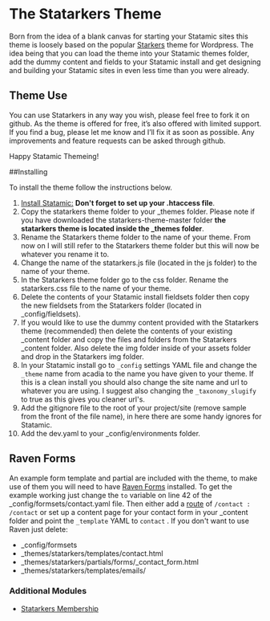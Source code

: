 # The Statarkers Theme

Born from the idea of a blank canvas for starting your Statamic sites this theme is loosely based on the popular [Starkers](http://viewportindustries.com/products/starkers/) theme for Wordpress. The idea being that you can load the theme into your Statamic themes folder, add the dummy content and fields to your Statamic install and get designing and building your Statamic sites in even less time than you were already.

## Theme Use
You can use Statarkers in any way you wish, please feel free to fork it on github. As the theme is offered for free, it’s also offered with limited support. If you find a bug, please let me know and I’ll fix it as soon as possible. Any improvements and feature requests can be asked through github.

Happy Statamic Themeing!

##Installing

To install the theme follow the instructions below.

1. [Install Statamic:](http://statamic.com/learn/digging-in/installing) **Don't forget to set up your .htaccess file**.
2. Copy the statarkers theme folder to your _themes folder. Please note if you have downloaded the statarkers-theme-master folder **the statarkers theme is located inside the _themes folder**.
3. Rename the Statarkers theme folder to the name of your theme. From now on I will still refer to the Statarkers theme folder but this will now be whatever you rename it to.
4. Change the name of the statarkers.js file (located in the js folder) to the name of your theme.
5. In the Statarkers theme folder go to the css folder. Rename the statarkers.css file to the name of your theme.
6. Delete the contents of your Statamic install fieldsets folder then copy the new fieldsets from the Statarkers folder (located in _config/fieldsets).
7. If you would like to use the dummy content provided with the Statarkers theme (recommended) then delete the contents of your existing _content folder and copy the files and folders from the Statarkers _content folder. Also delete the img folder inside of your assets folder and drop in the Statarkers img folder.
8. In your Statamic install go to `_config` settings YAML file and change the `_theme` name from acadia to the name you have given to your theme. If this is a clean install you should also change the site name and url to whatever you are using. I suggest also changing the `_taxonomy_slugify` to true as this gives you cleaner url's.
9. Add the gitignore file to the root of your project/site (remove sample from the front of the file name), in here there are some handy ignores for Statamic.
10. Add the dev.yaml to your _config/environments folder.

## Raven Forms
An example form template and partial are included with the theme, to make use of them you will need to have [Raven Forms](http://statamic.com/add-ons/raven) installed. To get the example working just change the `to` variable on line 42 of the _config/formsets/contact.yaml file. Then either add a [route](http://statamic.com/learn/advanced-features/routes) of `/contact : /contact` or set up a content page for your contact form in your _content folder and point the `_template` YAML to `contact` . If you don't want to use Raven just delete:

- _config/formsets
- _themes/statarkers/templates/contact.html
- _themes/statarkers/partials/forms/_contact_form.html
- _themes/statarkers/templates/emails/

### Additional Modules
- [Statarkers Membership](https://github.com/statamicthemes/statarkers-membership)
